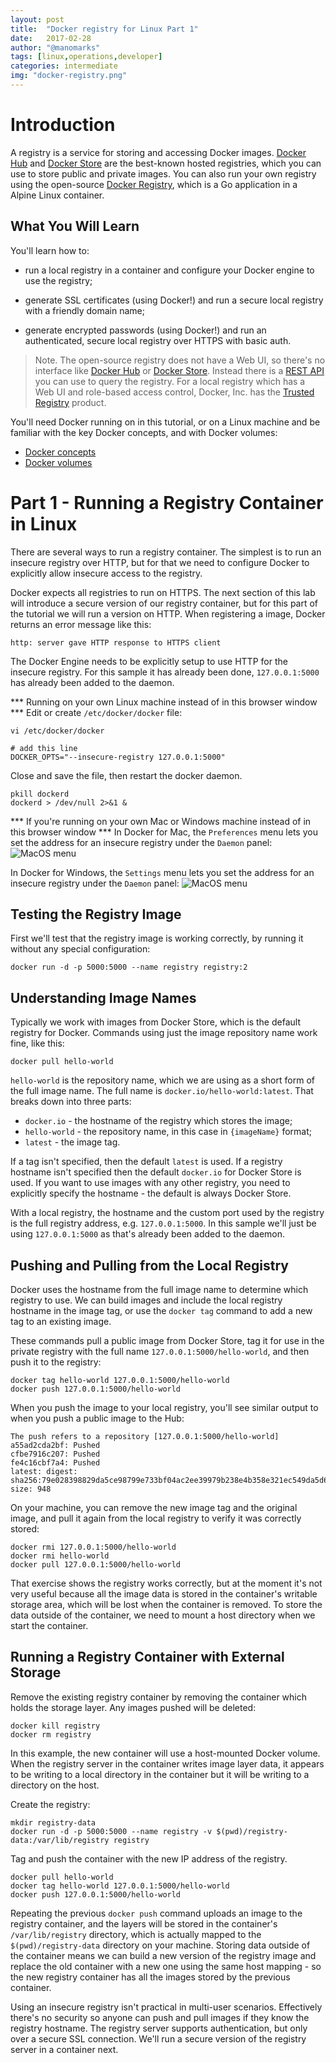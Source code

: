 ```yaml
---
layout: post
title:  "Docker registry for Linux Part 1"
date:   2017-02-28
author: "@manomarks"
tags: [linux,operations,developer]
categories: intermediate
img: "docker-registry.png"
---
```


# Introduction

A registry is a service for storing and accessing Docker images. [Docker Hub](https://hub.docker.com) and [Docker Store](https://store.docker.com) are the best-known hosted registries, which you can use to store public and private images. You can also run your own registry using the open-source [Docker Registry](https://docs.docker.com/registry), which is a Go application in a Alpine Linux container.

## What You Will Learn

You'll learn how to:

- run a local registry in a container and configure your Docker engine to use the registry;

- generate SSL certificates (using Docker!) and run a secure local registry with a friendly domain name;

- generate encrypted passwords (using Docker!) and run an authenticated, secure local registry over HTTPS with basic auth.

> Note. The open-source registry does not have a Web UI, so there's no interface like [Docker Hub](https://hub.docker.com) or [Docker Store](https://store.docker.com). Instead there is a [REST API](https://docs.docker.com/registry/spec/api/) you can use to query the registry. For a local registry which has a Web UI and role-based access control, Docker, Inc. has the [Trusted Registry](https://www.docker.com/sites/default/files/Docker%20Trusted%20Registry.pdf) product.

You'll need Docker running on in this tutorial, or on a Linux machine and be familiar with the key Docker concepts, and with Docker volumes:

- [Docker concepts](https://docs.docker.com/engine/understanding-docker/)
- [Docker volumes](https://docs.docker.com/engine/tutorials/dockervolumes/)
# Part 1 - Running a Registry Container in Linux

There are several ways to run a registry container. The simplest is to run an insecure registry over HTTP, but for that we need to configure Docker to explicitly allow insecure access to the registry. 

Docker expects all registries to run on HTTPS. The next section of this lab will introduce a secure version of our registry container, but for this part of the tutorial we will run a version on HTTP. When registering a image, Docker returns an error message like this:
```
http: server gave HTTP response to HTTPS client
```
The Docker Engine needs to be explicitly setup to use HTTP for the insecure registry. For this sample it has already been done, `127.0.0.1:5000` has already been added to the daemon.

*** Running on your own Linux machine instead of in this browser window ***
Edit or create `/etc/docker/docker` file: 
```
vi /etc/docker/docker

# add this line
DOCKER_OPTS="--insecure-registry 127.0.0.1:5000"
```
Close and save the file, then restart the docker daemon.
```.term1
pkill dockerd
dockerd > /dev/null 2>&1 &
```

*** If you're running on your own Mac or Windows machine instead of in this browser window ***
In Docker for Mac, the `Preferences` menu lets you set the address for an insecure registry under the `Daemon` panel:
![MacOS menu](/images/docker_osx_insecure_registry.png)

In Docker for Windows, the `Settings` menu lets you set the address for an insecure registry under the `Daemon` panel:
![MacOS menu](/images/docker_windows_insecure_registry.png)

## Testing the Registry Image
First we'll test that the registry image is working correctly, by running it without any special configuration:
```.term1
docker run -d -p 5000:5000 --name registry registry:2
```
## Understanding Image Names
Typically we work with images from Docker Store, which is the default registry for Docker. Commands using just the image repository name work fine, like this:
```.term1
docker pull hello-world
```
`hello-world` is the repository name, which we are using as a short form of the full image name. The full name is `docker.io/hello-world:latest`. That breaks down into three parts:

- `docker.io` - the hostname of the registry which stores the image;
- `hello-world` - the repository name, in this case in `{imageName}` format;
- `latest` - the image tag.

If a tag isn't specified, then the default `latest` is used. If a registry hostname isn't specified then the default `docker.io` for Docker Store is used. If you want to use images with any other registry, you need to explicitly specify the hostname - the default is always Docker Store.

With a local registry, the hostname and the custom port used by the registry is the full registry address, e.g. `127.0.0.1:5000`. In this sample we'll just be using `127.0.0.1:5000` as that's already been added to the daemon.

## Pushing and Pulling from the Local Registry

Docker uses the hostname from the full image name to determine which registry to use. We can build images and include the local registry hostname in the image tag, or use the `docker tag` command to add a new tag to an existing image.

These commands pull a public image from Docker Store, tag it for use in the private registry with the full name `127.0.0.1:5000/hello-world`, and then push it to the registry:

```.term1
docker tag hello-world 127.0.0.1:5000/hello-world
docker push 127.0.0.1:5000/hello-world
```

When you push the image to your local registry, you'll see similar output to when you push a public image to the Hub:

```
The push refers to a repository [127.0.0.1:5000/hello-world]
a55ad2cda2bf: Pushed
cfbe7916c207: Pushed
fe4c16cbf7a4: Pushed
latest: digest: sha256:79e028398829da5ce98799e733bf04ac2ee39979b238e4b358e321ec549da5d6 size: 948
```
On your machine, you can remove the new image tag and the original image, and pull it again from the local registry to verify it was correctly stored:
```.term1
docker rmi 127.0.0.1:5000/hello-world
docker rmi hello-world
docker pull 127.0.0.1:5000/hello-world
```
That exercise shows the registry works correctly, but at the moment it's not very useful because all the image data is stored in the container's writable storage area, which will be lost when the container is removed. To store the data outside of the container, we need to mount a host directory when we start the container.

## Running a Registry Container with External Storage
Remove the existing registry container by removing the container which holds the storage layer. Any images pushed will be deleted:
```.term1
docker kill registry
docker rm registry
```
In this example, the new container will use a host-mounted Docker volume. When the registry server in the container writes image layer data, it appears to be writing to a local directory in the container but it will be writing to a directory on the host.

Create the registry:
```.term1
mkdir registry-data
docker run -d -p 5000:5000 --name registry -v $(pwd)/registry-data:/var/lib/registry registry
```
Tag and push the container with the new IP address of the registry.
```.term1
docker pull hello-world
docker tag hello-world 127.0.0.1:5000/hello-world
docker push 127.0.0.1:5000/hello-world
```
Repeating the previous `docker push` command uploads an image to the registry container, and the layers will be stored in the container's `/var/lib/registry` directory, which is actually mapped to the `$(pwd)/registry-data` directory on your machine. Storing data outside of the container means we can build a new version of the registry image and replace the old container with a new one using the same host mapping - so the new registry container has all the images stored by the previous container.

Using an insecure registry isn't practical in multi-user scenarios. Effectively there's no security so anyone can push and pull images if they know the registry hostname. The registry server supports authentication, but only over a secure SSL connection. We'll run a secure version of the registry server in a container next.
